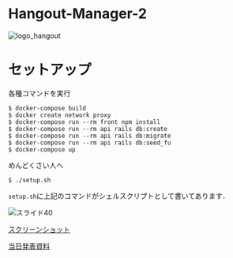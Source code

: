 # Hangout-Manager-2

![logo_hangout](https://user-images.githubusercontent.com/33748835/94321877-d9752b00-ffcb-11ea-9842-9eb25b74b4f3.png)




# セットアップ

各種コマンドを実行

```shell
$ docker-compose build
$ docker create network proxy
$ docker-compose run --rm front npm install
$ docker-compose run --rm api rails db:create
$ docker-compose run --rm api rails db:migrate
$ docker-compose run --rm api rails db:seed_fu
$ docker-compose up
```

めんどくさい人へ

```shell
$ ./setup.sh
```

`setup.sh`に上記のコマンドがシェルスクリプトとして書いてあります．

![スライド40](https://user-images.githubusercontent.com/33748835/94321953-07f30600-ffcc-11ea-931e-32eb5a1e76c2.JPG)

[スクリーンショット](https://github.com/Hangout-Manager/Hangout-Manager-2/issues/41)

[当日発表資料](https://github.com/Hangout-Manager/Hangout-Manager-2/issues/42)
